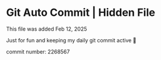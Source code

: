 # Git Auto Commit | Hidden File

This file was added Feb 12, 2025

Just for fun and keeping my daily git commit active 🤪

commit number: 2268567
